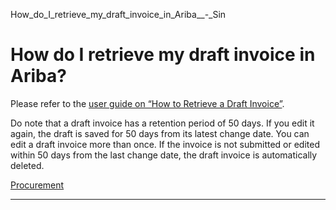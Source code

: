 How_do_I_retrieve_my_draft_invoice_in_Ariba__-_Sin



How do I retrieve my draft invoice in Ariba?
============================================

Please refer to the [user guide on “How to Retrieve a Draft Invoice”](/wp-content/uploads/2024/12/How-to-Retrieve-a-Draft-Invoice.pdf).

Do note that a draft invoice has a retention period of 50 days. If you edit it again, the draft is saved for 50 days from its latest change date. You can edit a draft invoice more than once. If the invoice is not submitted or edited within 50 days from the last change date, the draft invoice is automatically deleted.

[Procurement](https://www.sutd.edu.sg/tag/procurement/)

---


